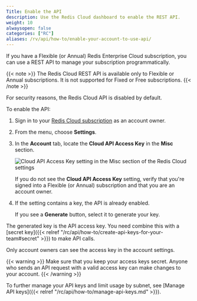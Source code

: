 ```yaml
---
Title: Enable the API
description: Use the Redis Cloud dashboard to enable the REST API.
weight: 10
alwaysopen: false
categories: ["RC"]
aliases: /rv/api/how-to/enable-your-account-to-use-api/
---
```


If you have a Flexible (or Annual) Redis Enterprise Cloud subscription, you can use a REST API to manage your subscription programmatically.

{{< note >}}
The Redis Cloud REST API is available only to Flexible or Annual subscriptions.  It is not supported for Fixed or Free subscriptions.
{{< /note >}}

For security reasons, the Redis Cloud API is disabled by default.

To enable the API:

1. Sign in to your [Redis Cloud subscription](https://app.redislabs.com) as an account owner.
1. From the menu, choose **Settings**.
1. In the **Account** tab, locate the **Cloud API Access Key** in the **Misc** section.

    ![Cloud API Access Key setting in the Misc section of the Redis Cloud settings](/images/rc/settings-cloud-api-key.png)

    If you do not see the **Cloud API Access Key** setting, verify that you're signed into a Flexible (or Annual) subscription and that you are an account owner.

1. If the setting contains a key, the API is already enabled.  

    If you see a **Generate** button, select it to generate your key.

The generated key is the API access key. You need combine this with a [secret key]({{< relref "/rc/api/how-to/create-api-keys-for-your-team#secret" >}}) to make API calls.

Only account owners can see the access key in the account settings.

{{< warning >}}
Make sure that you keep your access keys secret. Anyone who sends an API request with a valid access key can make changes to your account.
{{< /warning >}}

To further manage your API keys and limit usage by subnet, see [Manage API keys]({{< relref "/rc/api/how-to/manage-api-keys.md" >}}).
